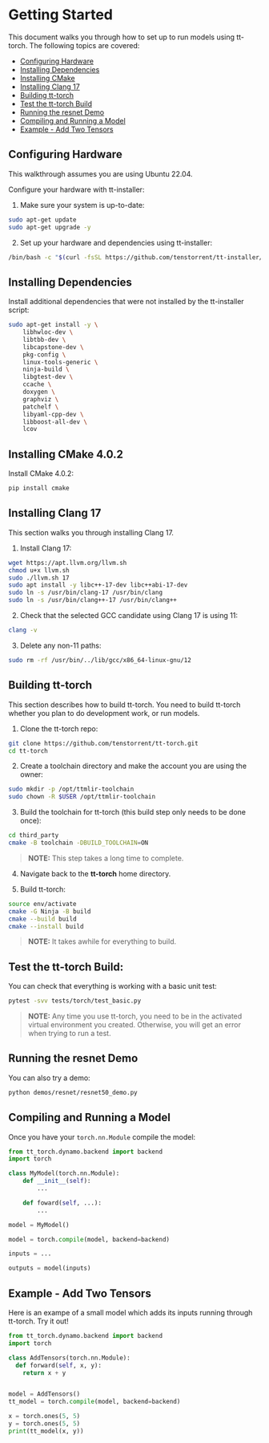 # Getting Started

This document walks you through how to set up to run models using tt-torch. The following topics are covered:

* [Configuring Hardware](#configuring-hardware)
* [Installing Dependencies](#installing-dependencies)
* [Installing CMake](#installing-cmake-402)
* [Installing Clang 17](#installing-clang-17)
* [Building tt-torch](#building-tt-torch)
* [Test the tt-torch Build](#test-the-tt-torch-build)
* [Running the resnet Demo](#running-the-resnet-demo)
* [Compiling and Running a Model](#compiling-and-running-a-model)
* [Example - Add Two Tensors](#example---add-two-tensors)

## Configuring Hardware

This walkthrough assumes you are using Ubuntu 22.04.

Configure your hardware with tt-installer:

1. Make sure your system is up-to-date:

```bash
sudo apt-get update
sudo apt-get upgrade -y
```

2. Set up your hardware and dependencies using tt-installer:

```bash
/bin/bash -c "$(curl -fsSL https://github.com/tenstorrent/tt-installer/releases/latest/download/install.sh)"
```

## Installing Dependencies

Install additional dependencies that were not installed by the tt-installer script:

```bash
sudo apt-get install -y \
    libhwloc-dev \
    libtbb-dev \
    libcapstone-dev \
    pkg-config \
    linux-tools-generic \
    ninja-build \
    libgtest-dev \
    ccache \
    doxygen \
    graphviz \
    patchelf \
    libyaml-cpp-dev \
    libboost-all-dev \
    lcov
```

## Installing CMake 4.0.2

Install CMake 4.0.2:

```bash
pip install cmake
```

## Installing Clang 17
This section walks you through installing Clang 17.

1. Install Clang 17:

```bash
wget https://apt.llvm.org/llvm.sh
chmod u+x llvm.sh
sudo ./llvm.sh 17
sudo apt install -y libc++-17-dev libc++abi-17-dev
sudo ln -s /usr/bin/clang-17 /usr/bin/clang
sudo ln -s /usr/bin/clang++-17 /usr/bin/clang++
```

2. Check that the selected GCC candidate using Clang 17 is using 11:

```bash
clang -v
```

3. Delete any non-11 paths:

```bash
sudo rm -rf /usr/bin/../lib/gcc/x86_64-linux-gnu/12
```

## Building tt-torch
This section describes how to build tt-torch. You need to build tt-torch whether you plan to do development work, or run models.

1. Clone the tt-torch repo:

```bash
git clone https://github.com/tenstorrent/tt-torch.git
cd tt-torch
```

2. Create a toolchain directory and make the account you are using the owner:

```bash
sudo mkdir -p /opt/ttmlir-toolchain
sudo chown -R $USER /opt/ttmlir-toolchain
```

3. Build the toolchain for tt-torch (this build step only needs to be done once):

```bash
cd third_party
cmake -B toolchain -DBUILD_TOOLCHAIN=ON
```

>**NOTE:** This step takes a long time to complete.

4. Navigate back to the **tt-torch** home directory.

5. Build tt-torch:

```bash
source env/activate
cmake -G Ninja -B build
cmake --build build
cmake --install build
```

>**NOTE:** It takes awhile for everything to build.

## Test the tt-torch Build:
You can check that everything is working with a basic unit test:

```bash
pytest -svv tests/torch/test_basic.py
```

>**NOTE:** Any time you use tt-torch, you need to be in the activated virtual
> environment you created. Otherwise, you will get an error when trying to run
> a test.

## Running the resnet Demo
You can also try a demo:

```bash
python demos/resnet/resnet50_demo.py
```

## Compiling and Running a Model

Once you have your `torch.nn.Module` compile the model:
```py
from tt_torch.dynamo.backend import backend
import torch

class MyModel(torch.nn.Module):
    def __init__(self):
        ...

    def foward(self, ...):
        ...

model = MyModel()

model = torch.compile(model, backend=backend)

inputs = ...

outputs = model(inputs)
```

## Example - Add Two Tensors

Here is an exampe of a small model which adds its inputs running through tt-torch. Try it out!

```py
from tt_torch.dynamo.backend import backend
import torch

class AddTensors(torch.nn.Module):
  def forward(self, x, y):
    return x + y


model = AddTensors()
tt_model = torch.compile(model, backend=backend)

x = torch.ones(5, 5)
y = torch.ones(5, 5)
print(tt_model(x, y))
```
